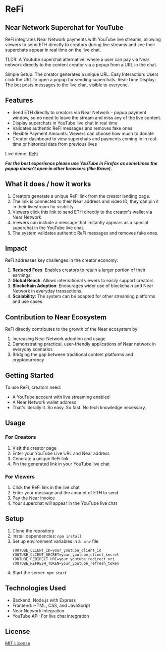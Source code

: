 # ReFi 
## Near Network Superchat for YouTube

ReFi integrates Near Network payments with YouTube live streams, allowing viewers to send ETH directly to creators during live streams and see their superchats appear in real time on the live chat.

TLDR: A Youtube superchat alternative, where a user can pay via Near network directly to the content creator via a popup from a URL in the chat.

Simple Setup: The creator generates a unique URL.
Easy Interaction: Users click the URL to open a popup for sending superchats.
Real-Time Display: The bot posts messages to the live chat, visible to everyone.

## Features

- Send ETH directly to creators via Near Network - popup payment window, so no need to leave the stream and miss any of the live content.
- Display superchats in YouTube live chat in real time
- Validates authentic ReFi messages and removes fake ones
- Flexible Payment Amounts: Viewers can choose how much to donate
- Creator dashboard to view superchats and payments coming in in real-time or historical data from previous lives

Live demo: [ReFi](https://nearpay.vercel.app)

***For the best experience please use YouTube in Firefox as sometimes the popup doesn't open in other browsers (like Brave).***

## What it does / how it works

1. Creators generate a unique ReFi link from the creator landing page.
2. The link is connected to their Near address and video ID, they can pin it in their livestream for visibility.
3. Viewers click this link to send ETH directly to the creator's wallet via Near Network.
4. Viewers can include a message that instantly appears as a special superchat in the YouTube live chat.
5. The system validates authentic ReFi messages and removes fake ones.

## Impact

ReFi addresses key challenges in the creator economy:

1. **Reduced Fees**: Enables creators to retain a larger portion of their earnings.
2. **Global Reach**: Allows international viewers to easily support creators.
3. **Blockchain Adoption**: Encourages wider use of blockchain and Near Network in everyday transactions.
4. **Scalability**: The system can be adapted for other streaming platforms and use cases.

## Contribution to Near Ecosystem

ReFi directly contributes to the growth of the Near ecosystem by:

1. Increasing Near Network adoption and usage
2. Demonstrating practical, user-friendly applications of Near network in everyday scenarios
3. Bridging the gap between traditional content platforms and cryptocurrency

## Getting Started

To use ReFi, creators need:

- A YouTube account with live streaming enabled
- A Near Network wallet address
- That's literally it. So easy. So fast. No tech knowledge necessary.

## Usage

### For Creators

1. Visit the creator page
2. Enter your YouTube Live URL and Near address
3. Generate a unique ReFi link
4. Pin the generated link in your YouTube live chat

### For Viewers

1. Click the ReFi link in the live chat
2. Enter your message and the amount of ETH to send
3. Pay the Near invoice
4. Your superchat will appear in the YouTube live chat

## Setup

1. Clone the repository
2. Install dependencies: `npm install`
3. Set up environment variables in a `.env` file:
   ```
   YOUTUBE_CLIENT_ID=your_youtube_client_id
   YOUTUBE_CLIENT_SECRET=your_youtube_client_secret
   YOUTUBE_REDIRECT_URI=your_youtube_redirect_uri
   YOUTUBE_REFRESH_TOKEN=your_youtube_refresh_token
   ```
4. Start the server: `npm start`

## Technologies Used

- Backend: Node.js with Express
- Frontend: HTML, CSS, and JavaScript
- Near Network Integration
- YouTube API: For live chat integration

## License

[MIT License](LICENSE)



<br />
